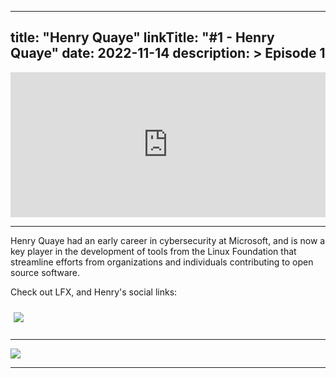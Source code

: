 
---
title: "Henry Quaye"
linkTitle: "#1 - Henry Quaye"
date: 2022-11-14
description: > 
  Episode 1
---

<iframe src="https://open.spotify.com/embed/episode/6yLHTSk8lIaNmHONzrVpjD?utm_source=generator" width="100%" height="232" frameBorder="0" allowfullscreen="" allow="autoplay; clipboard-write; encrypted-media; fullscreen; picture-in-picture"></iframe>

---

Henry Quaye had an early career in cybersecurity at Microsoft, and is now a key player in the development of tools from the Linux Foundation that streamline efforts from organizations and individuals contributing to open source software.

Check out LFX, and Henry's social links:

<div class="col-md-6">
    <div class="row">
      <a href="https://lfx.linuxfoundation.org/"><img src="/images/LFX-logo.svg" style="font-size: 2rem;padding:5px;"></a>
      <a href="https://linkedin.com/in/vdanen/"><i class="fab fa-linkedin-in" style="font-size: 2rem;padding:5px;"></i></a> 
      <a href="https://https://twitter.com/vdanen"><i class="fab fa-twitter" style="font-size: 2rem;padding:5px;"></i></a> 
  </div>
</div>

---

<img src="/images/guests/henry_quaye.jpg" max-width="90%">

---
